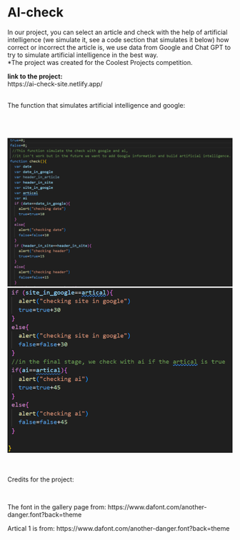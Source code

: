 # AI-check
<p>In our project, you can select an article and check with the help of artificial intelligence (we simulate it, see a code section that simulates it below) how correct or incorrect the article is, we use data from Google and Chat GPT to try to simulate artificial intelligence in the best way. <br>
*The project was created for the Coolest Projects competition.</p>
<strong>link to the project:</strong>
<br>https://ai-check-site.netlify.app/
<br><br><p>The function that simulates artificial intelligence and google: </p> <br> <br> <br>
<img src="./pics_for_readme/Screenshot 2024-04-18 193738.png">
<img src="./pics_for_readme/Screenshot 2024-04-18 194739.png">
<br> <br> <br>
<p>Credits for the project: </p>
<br><p> The font in the gallery page from:
https://www.dafont.com/another-danger.font?back=theme
<br><p> Artical 1 is from:
https://www.dafont.com/another-danger.font?back=theme

